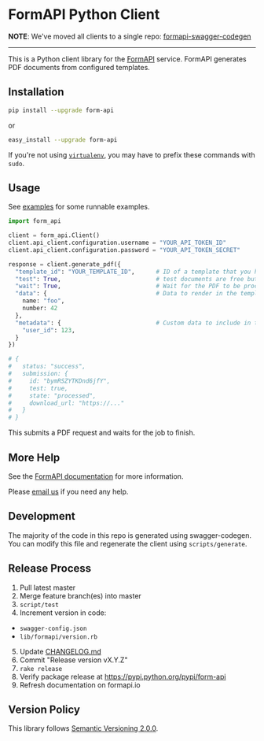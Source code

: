 # FormAPI Python Client

**NOTE**: We've moved all clients to a single repo: [formapi-swagger-codegen](https://github.com/FormAPI/formapi-swagger-codegen)

---------------------------------------------

This is a Python client library for the [FormAPI](https://formapi.io) service. FormAPI generates PDF documents from configured templates.


## Installation

```bash
pip install --upgrade form-api
```

or

```bash
easy_install --upgrade form-api
```

If you're not using [`virtualenv`](http://www.virtualenv.org/), you may have to prefix these commands with `sudo`.


## Usage

See [examples](examples/) for some runnable examples.

```python
import form_api

client = form_api.Client()
client.api_client.configuration.username = "YOUR_API_TOKEN_ID"
client.api_client.configuration.password = "YOUR_API_TOKEN_SECRET"

response = client.generate_pdf({
  "template_id": "YOUR_TEMPLATE_ID",      # ID of a template that you have configured
  "test": True,                           # test documents are free but watermarked
  "wait": True,                           # Wait for the PDF to be processed   (default: true)
  "data": {                               # Data to render in the template
    name: "foo",
    number: 42
  },
  "metadata": {                           # Custom data to include in the request, for your own purposes
    "user_id": 123,
  }
})

# {
#   status: "success",
#   submission: {
#     id: "bymRSZYTKDnd6jfY",
#     test: true,
#     state: "processed",
#     download_url: "https://..."
#   }
# }
```

This submits a PDF request and waits for the job to finish.


## More Help

See the [FormAPI documentation](https://formapi.io/docs) for more information.

Please [email us](mailto:support@formapi.io) if you need any help.


## Development

The majority of the code in this repo is generated using swagger-codegen.
You can modify this file and regenerate the client using `scripts/generate`.


## Release Process

1. Pull latest master
2. Merge feature branch(es) into master
3. `script/test`
4. Increment version in code:
  - `swagger-config.json`
  - `lib/formapi/version.rb`
5. Update [CHANGELOG.md](CHANGELOG.md)
6. Commit "Release version vX.Y.Z"
7. `rake release`
8. Verify package release at https://pypi.python.org/pypi/form-api
9. Refresh documentation on formapi.io


## Version Policy

This library follows [Semantic Versioning 2.0.0](http://semver.org).
